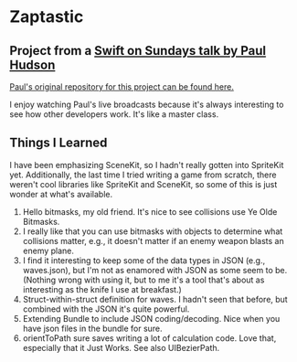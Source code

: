 #  Zaptastic

## Project from a [Swift on Sundays talk by Paul Hudson](https://www.youtube.com/watch?v=TJfh8wXbfEw)

[Paul's original repository for this project can be found here.](https://github.com/twostraws/SwiftOnSundays/tree/master/011%20Zaptastic)

I enjoy watching Paul's live broadcasts because it's always interesting to see how other developers work. It's like a master class.

## Things I Learned

I have been emphasizing SceneKit, so I hadn't really gotten into SpriteKit yet. Additionally, the last time I tried writing a game from scratch, there weren't cool libraries like SpriteKit and SceneKit, so some of this is just wonder at what's available.

1.  Hello bitmasks, my old friend. It's nice to see collisions use Ye Olde Bitmasks.
2.  I really like that you can use bitmasks with objects to determine what collisions matter, e.g., it doesn't matter if an enemy weapon blasts an enemy plane.
3.  I find it interesting to keep some of the data types in JSON (e.g., waves.json), but I'm not as enamored with JSON as some seem to be. (Nothing wrong with using it, but to me it's a tool that's about as interesting as the knife I use at breakfast.)
4.  Struct-within-struct definition for waves. I hadn't seen that before, but combined with the JSON it's quite powerful.
5.  Extending Bundle to include JSON coding/decoding. Nice when you have json files in the bundle for sure.
6.  orientToPath sure saves writing a lot of calculation code. Love that, especially that it Just Works. See also UIBezierPath.

